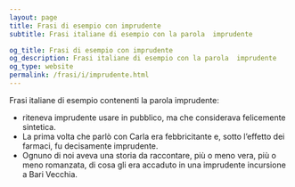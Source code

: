 ```yaml
---
layout: page
title: Frasi di esempio con imprudente 
subtitle: Frasi italiane di esempio con la parola  imprudente

og_title: Frasi di esempio con imprudente 
og_description: Frasi italiane di esempio con la parola  imprudente
og_type: website
permalink: /frasi/i/imprudente.html
---
```


Frasi italiane di esempio contenenti la parola imprudente:


- riteneva imprudente usare in pubblico, ma che considerava felicemente sintetica.
- La prima volta che parlò con Carla era febbricitante e, sotto l’effetto dei farmaci, fu decisamente imprudente.
- Ognuno di noi aveva una storia da raccontare, più o meno vera, più o meno romanzata, di cosa gli era accaduto in una imprudente incursione a Bari Vecchia.
